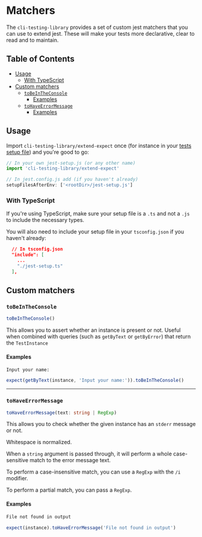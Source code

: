 # Matchers

The `cli-testing-library` provides a set of custom jest matchers that you can
use to extend jest. These will make your tests more declarative, clear to read
and to maintain.

## Table of Contents

<!-- START doctoc generated TOC please keep comment here to allow auto update -->
<!-- DON'T EDIT THIS SECTION, INSTEAD RE-RUN doctoc TO UPDATE -->

- [Usage](#usage)
  - [With TypeScript](#with-typescript)
- [Custom matchers](#custom-matchers)
  - [`toBeInTheConsole`](#tobeintheconsole)
    - [Examples](#examples)
  - [`toHaveErrorMessage`](#tohaveerrormessage)
    - [Examples](#examples-1)

<!-- END doctoc generated TOC please keep comment here to allow auto update -->

## Usage

Import `cli-testing-library/extend-expect` once (for instance in your
[tests setup file](https://jestjs.io/docs/en/configuration.html#setupfilesafterenv-array))
and you're good to go:

```javascript
// In your own jest-setup.js (or any other name)
import 'cli-testing-library/extend-expect'

// In jest.config.js add (if you haven't already)
setupFilesAfterEnv: ['<rootDir>/jest-setup.js']
```

### With TypeScript

If you're using TypeScript, make sure your setup file is a `.ts` and not a `.js`
to include the necessary types.

You will also need to include your setup file in your `tsconfig.json` if you
haven't already:

```json
  // In tsconfig.json
  "include": [
    ...
    "./jest-setup.ts"
  ],
```

## Custom matchers

### `toBeInTheConsole`

```typescript
toBeInTheConsole()
```

This allows you to assert whether an instance is present or not. Useful when
combined with queries (such as `getByText` or `getByError`) that return the
`TestInstance`

#### Examples

```html
Input your name:
```

```javascript
expect(getByText(instance, 'Input your name:')).toBeInTheConsole()
```

<hr />

### `toHaveErrorMessage`

```typescript
toHaveErrorMessage(text: string | RegExp)
```

This allows you to check whether the given instance has an `stderr` message or
not.

Whitespace is normalized.

When a `string` argument is passed through, it will perform a whole
case-sensitive match to the error message text.

To perform a case-insensitive match, you can use a `RegExp` with the `/i`
modifier.

To perform a partial match, you can pass a `RegExp`.

#### Examples

```html
File not found in output
```

```javascript
expect(instance).toHaveErrorMessage('File not found in output')
```
